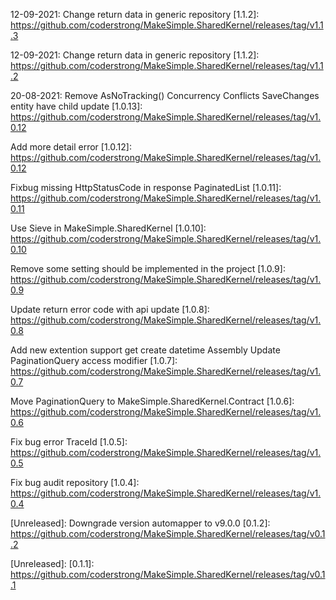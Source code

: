 [Released]: v1.1.3
12-09-2021: Change return data in generic repository
[1.1.2]: https://github.com/coderstrong/MakeSimple.SharedKernel/releases/tag/v1.1.3

[Released]: v1.1.2
12-09-2021: Change return data in generic repository
[1.1.2]: https://github.com/coderstrong/MakeSimple.SharedKernel/releases/tag/v1.1.2

[Released]: v1.0.13
20-08-2021: Remove AsNoTracking() Concurrency Conflicts SaveChanges entity have child update
[1.0.13]: https://github.com/coderstrong/MakeSimple.SharedKernel/releases/tag/v1.0.12

[Released]: v1.0.12
Add more detail error
[1.0.12]: https://github.com/coderstrong/MakeSimple.SharedKernel/releases/tag/v1.0.12

[Released]: v1.0.11
Fixbug missing HttpStatusCode in response PaginatedList
[1.0.11]: https://github.com/coderstrong/MakeSimple.SharedKernel/releases/tag/v1.0.11

[Released]: v1.0.10
Use Sieve in MakeSimple.SharedKernel
[1.0.10]: https://github.com/coderstrong/MakeSimple.SharedKernel/releases/tag/v1.0.10

[Released]: v1.0.9
Remove some setting should be implemented in the project
[1.0.9]: https://github.com/coderstrong/MakeSimple.SharedKernel/releases/tag/v1.0.9

[Released]: v1.0.8
Update return error code with api update
[1.0.8]: https://github.com/coderstrong/MakeSimple.SharedKernel/releases/tag/v1.0.8

[Released]: v1.0.7
Add new extention support get create datetime Assembly
Update PaginationQuery access modifier
[1.0.7]: https://github.com/coderstrong/MakeSimple.SharedKernel/releases/tag/v1.0.7

[Released]: v1.0.6
Move PaginationQuery to MakeSimple.SharedKernel.Contract
[1.0.6]: https://github.com/coderstrong/MakeSimple.SharedKernel/releases/tag/v1.0.6

[Released]: v1.0.5
Fix bug error TraceId
[1.0.5]: https://github.com/coderstrong/MakeSimple.SharedKernel/releases/tag/v1.0.5

[Released]: v1.0.4
Fix bug audit repository
[1.0.4]: https://github.com/coderstrong/MakeSimple.SharedKernel/releases/tag/v1.0.4

[Released]: v1.0.3
[1.0.3]: https://github.com/coderstrong/MakeSimple.SharedKernel/releases/tag/v1.0.3

[Released]: v1.0.2
[1.0.2]: https://github.com/coderstrong/MakeSimple.SharedKernel/releases/tag/v1.0.2

[Released]: v1.0.1
[1.0.1]: https://github.com/coderstrong/MakeSimple.SharedKernel/releases/tag/v1.0.1

[Released]: v1.0.0
[1.0.0]: https://github.com/coderstrong/MakeSimple.SharedKernel/releases/tag/v1.0.0

[Unreleased]: Downgrade version automapper to v9.0.0
[0.1.2]: https://github.com/coderstrong/MakeSimple.SharedKernel/releases/tag/v0.1.2

[Unreleased]: 
[0.1.1]: https://github.com/coderstrong/MakeSimple.SharedKernel/releases/tag/v0.1.1